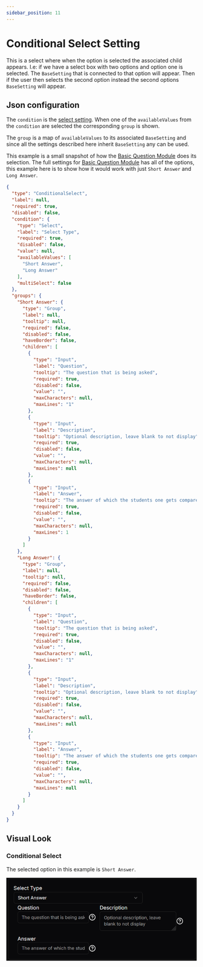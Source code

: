 ```yaml
---
sidebar_position: 11
---
```


# Conditional Select Setting
This is a select where when the option is selected the associated child appears. I.e: if we have a select box with two options and option one is selected. The `BaseSetting` that is connected to that option will appear. Then if the user then selects the second option instead the second options `BaseSetting` will appear.

## Json configuration
The `condition` is the [select setting](select-setting.md). When one of the `availableValues` from the `condition` are selected the corresponding `group` is shown. 

The `group` is a map of `availableValues` to its associated `BaseSetting` and since all the settings described here inherit `BaseSetting` any can be used.


This example is a small snapshot of how the [Basic Question Module](/docs/category/basicquestionmodule) does its selection. The full settings for [Basic Question Module](/docs/category/basicquestionmodule) has all of the options, this example here is to show how it would work with just `Short Answer` and `Long Answer`.
```json
{
  "type": "ConditionalSelect",
  "label": null,
  "required": true,
  "disabled": false,
  "condition": {
    "type": "Select",
    "label": "Select Type",
    "required": true,
    "disabled": false,
    "value": null,
    "availableValues": [
      "Short Answer",
      "Long Answer"
    ],
    "multiSelect": false
  },
  "groups": {
    "Short Answer": {
      "type": "Group",
      "label": null,
      "tooltip": null,
      "required": false,
      "disabled": false,
      "haveBorder": false,
      "children": [
        {
          "type": "Input",
          "label": "Question",
          "tooltip": "The question that is being asked",
          "required": true,
          "disabled": false,
          "value": "",
          "maxCharacters": null,
          "maxLines": "1"
        },
        {
          "type": "Input",
          "label": "Description",
          "tooltip": "Optional description, leave blank to not display",
          "required": true,
          "disabled": false,
          "value": "",
          "maxCharacters": null,
          "maxLines": null
        },
        {
          "type": "Input",
          "label": "Answer",
          "tooltip": "The answer of which the students one gets compared to",
          "required": true,
          "disabled": false,
          "value": "",
          "maxCharacters": null,
          "maxLines": 1
        }
      ]
    },
    "Long Answer": {
      "type": "Group",
      "label": null,
      "tooltip": null,
      "required": false,
      "disabled": false,
      "haveBorder": false,
      "children": [
        {
          "type": "Input",
          "label": "Question",
          "tooltip": "The question that is being asked",
          "required": true,
          "disabled": false,
          "value": "",
          "maxCharacters": null,
          "maxLines": "1"
        },
        {
          "type": "Input",
          "label": "Description",
          "tooltip": "Optional description, leave blank to not display",
          "required": true,
          "disabled": false,
          "value": "",
          "maxCharacters": null,
          "maxLines": null
        },
        {
          "type": "Input",
          "label": "Answer",
          "tooltip": "The answer of which the students one gets compared to",
          "required": true,
          "disabled": false,
          "value": "",
          "maxCharacters": null,
          "maxLines": null
        }
      ]
    }
  }
}
```

## Visual Look
### Conditional Select
The selected option in this example is `Short Answer`.

![Conditional Select](./img/conditional-select.png)